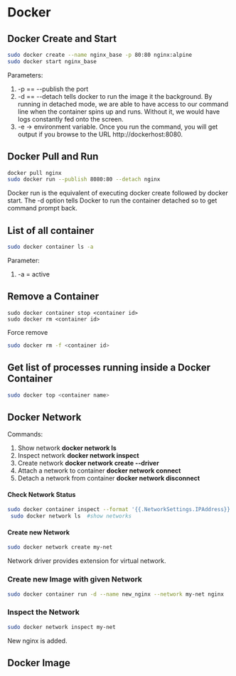 # Docker

## Docker Create and Start
```bash
sudo docker create --name nginx_base -p 80:80 nginx:alpine
sudo docker start nginx_base
```
Parameters:
1. -p == --publish the port
2. -d == --detach tells docker to run the image it the background.
By running in detached mode, we are able to have access to our command line when the container spins up and runs. Without it, we would have logs constantly fed onto the screen.
3. -e -> environment variable.
Once you run the command, you will get output if you browse to the URL http://dockerhost:8080.


## Docker Pull and Run
```bash
docker pull nginx
sudo docker run --publish 8080:80 --detach nginx
```
Docker run is the equivalent of executing docker create followed by docker start. The -d option tells Docker to run the container detached so to get command prompt back.

## List of all container
```bash 
sudo docker container ls -a  
```
Parameter:
1. -a = active

## Remove a Container
```bahs
sudo docker container stop <container id>
sudo docker rm <container id>
```
Force remove 
```bash
sudo docker rm -f <container id>
```
## Get list of processes running inside a Docker Container
```bash
sudo docker top <container name>
```

## Docker Network
Commands: 
1. Show network **docker network ls**
2. Inspect network **docker network inspect**
3. Create network **docker network create --driver**
4. Attach a network to container **docker network connect**
5. Detach a network from container **docker network disconnect**

#### Check Network Status
```bash
sudo docker container inspect --format '{{.NetworkSettings.IPAddress}}' webhost
 sudo docker network ls  #show networks
```
#### Create new Network
```bash
sudo docker network create my-net
```
Network driver provides extension for virtual network.

### Create new Image with given Network
```bash
sudo docker container run -d --name new_nginx --network my-net nginx
```
### Inspect the Network 
```bash 
sudo docker network inspect my-net
```
New nginx is added.


## Docker Image
